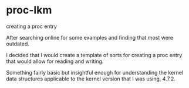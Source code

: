 # proc-lkm
creating a proc entry

After searching online for some examples and finding that most were outdated.

I decided that I would create a template of sorts for creating a proc entry that would allow for reading and writing. 

Something fairly basic but insightful enough for understanding the kernel data structures applicable to the kernel version that I was using, 4.7.2.



